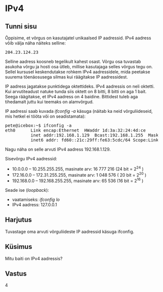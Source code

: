 # IPv4

## Tunni sisu

Õppisime, et võrgus on kasutajatel unikaalsed IP aadressid. IPv4 aadress võib välja näha näiteks selline:

<pre>204.23.124.23</pre>

Selline aadress koosneb tegelikult kahest osast. Võrgu osa tuvastab asukoha võrgu ja hosti osa ütleb, millise kasutajaga selles võrgus tegu on. Sellel kursusel keskendutakse rohkem IPv4 aadressidele, mida peetakse suurema tõenäosusega silmas kui räägitakse IP aadressidest.

IP aadress jagatakse punktidega oktettideks. IPv4 aadressis on neli oktetti. Kui arvutiteadust natuke tunda siis oktett on 8 bitti, 8 bitti on aga 1 bait. Seega räägitakse, et IPv4 aadress on 4 baidine. Bittidest tuleb aga tihedamalt juttu kui teemaks on alamvõrgud.

IP aadressi saab kuvada *ifconfig -a* käsuga (näitab ka neid võrguliideseid, mis hetkel ei tööta või on seadistamata):

<pre>
pete@icebox:~$ ifconfig -a
eth0      Link encap:Ethernet  HWaddr 1d:3a:32:24:4d:ce  
          inet addr:192.168.1.129  Bcast:192.168.1.255  Mask:255.255.255.0
          inet6 addr: fd60::21c:29ff:fe63:5cdc/64 Scope:Link
</pre>

Nagu näha on selle arvuti IPv4 aadress 192.168.1.129.

Sisevõrgu IPv4 aadressid:<br>
* 10.0.0.0 – 10.255.255.255, masinate arv: 16 777 216 (24 bit = 2<sup>24</sup> )
* 172.16.0.0 – 172.31.255.255, masinate arv: 1 048 576 ( 20 bit = 2<sup>20</sup> )
* 192.168.0.0 – 192.168.255.255, masinate arv: 65 536 (16 bit = 2<sup>16</sup> )

Seade ise (*loopback*):
* vaatamiseks: <i>ifconfig lo</i>
* IPv4 aadress: 127.0.0.1

## Harjutus

Tuvastage oma arvuti võrguliideste IP aadressid käsuga ifconfig.

## Küsimus

Mitu baiti on IPv4 aadressis?

## Vastus

4
